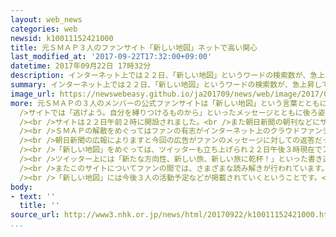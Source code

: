 ```yaml
---
layout: web_news
categories: web
newsid: k10011152421000
title: 元ＳＭＡＰ３人のファンサイト「新しい地図」ネットで高い関心
last_modified_at: '2017-09-22T17:32:00+09:00'
datetime: 2017年09月22日 17時32分
description: インターネット上では２２日、「新しい地図」というワードの検索数が、急上昇しています。「新しい地図」とは、解散した国民的アイドルグループ「ＳＭＡＰ」の５人のうち、稲垣吾郎さんと草なぎ剛さん、香取慎吾さんの３人が立ち上げた公式のファンサイトの名称で、早くも国内外で話題となっています。
summary: インターネット上では２２日、「新しい地図」というワードの検索数が、急上昇しています。「新しい地図」とは、解散した国民的アイドルグループ「ＳＭＡＰ」の５人のうち、稲垣吾郎さんと草なぎ剛さん、香取慎吾さんの３人が立ち上げた公式のファンサイトの名称で、早くも国内外で話題となっています。
image_url: https://newswebeasy.github.io/ja201709/news/web/image/2017/09/22/k10011152421000.jpg
more: 元ＳＭＡＰの３人のメンバーの公式ファンサイトは「新しい地図」という言葉とともに方角を示す記号のようなデザインがトップページになっています。<br /><br
  />サイトでは「逃げよう。自分を縛りつけるものから」といったメッセージとともに後ろ姿の若者が映し出される５０秒ほどの動画が流れるほか、ファンクラブへの会員登録ができるようになっています。<br
  /><br />サイトは２２日午前２時に開設されました。<br />また朝日新聞の朝刊などにサイトを紹介する全面広告も掲載されました。<br /><br />新聞広告について３人の取材対応窓口になっている弁護士事務所は「皆様に報告するにあたって、まず新聞紙上で広告を掲載する方法を選択したのは、ファンの方々からいただいたあたたかい言葉、応援の数々に３氏がどれほど助けられたか計り知れないものがあり、その感謝の気持ちをファンの方々に伝えることを何よりも優先したいとの、３氏たっての希望によるものです」と説明しています。<br
  /><br />ＳＭＡＰの解散をめぐってはファンの有志がインターネット上のクラウドファンディングで１万人を超える支援者から資金を集め、去年１２月３０日の朝日新聞の朝刊に「いつもたくさんの愛と勇気をくれたＳＭＡＰへ」というタイトルとともに８ページにわたってファンの思いが広告として掲載される出来事がありました。<br
  /><br />朝日新聞の広報によりますと今回の広告がファンのメッセージに対しての返答だったのかはわからないということでしたが「今まで応援してくれたファンヘのお礼の気持ちを示したい」というのが広告主となった３人の趣旨だったということです。<br
  /><br />「新しい地図」をめぐっては、ツイッターも立ち上げられ２２日午後３時現在でアカウントのフォロワーは１２万人を超えています。<br /><br />またサイトは海外のファン向けに、英語、中国語、韓国語、フランス語でも表示できます。<br
  /><br />ツイッター上には「新たな方向性、新しい旅、新しい旅に乾杯！」といった書き込みや「すばらしい！歓迎します！」といった海外のファンと見られる書き込みもありました。<br
  /><br />またこのサイトについてファンの間では、さまざまな読み解きが行われています。<br />例えば「『新しい地図』という言葉は英語で『ＮＥＷＭＡＰ』になるから『新しいＳＭＡＰ』を表しているのでは」といった書き込みや、東西南北を示す記号のようなデザインでは「『Ｎ』『Ｅ』『Ｗ』のアルファベットが裏返しになっているので『新しくない、いままで通りの活動をするという宣言なのでは』」といったさまざまな臆測が書き込まれていました。<br
  /><br />「新しい地図」には今後３人の活動予定などが掲載されていくということです。<br /><br />※「なぎ」は「弓へん」に「剪」
body:
- text: ''
  title: ''
source_url: http://www3.nhk.or.jp/news/html/20170922/k10011152421000.html
...
```

